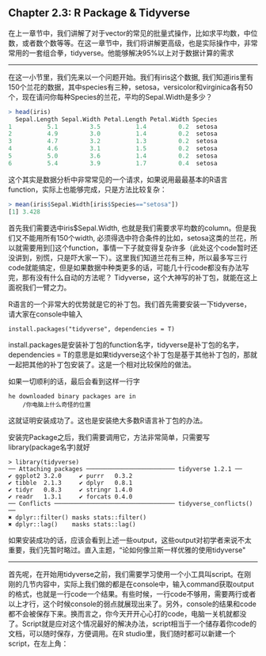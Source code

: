 

## Chapter 2.3: R Package & Tidyverse

在上一章节中，我们讲解了对于vector的常见的批量式操作，比如求平均数，中位数，或者数个数等等。在这一章节中，我们将讲解更高级，也是实际操作中，非常常用的一套组合拳，tidyverse。他能够解决95%以上对于数据计算的需求



------



在这一小节里，我们先来以一个问题开始。我们有iris这个数据, 我们知道iris里有150个兰花的数据，其中species有三种，setosa，versicolor和virginica各有50个，现在请问你每种Species的兰花，平均的Sepal.Width是多少？

```R
> head(iris)
  Sepal.Length Sepal.Width Petal.Length Petal.Width Species
1          5.1         3.5          1.4         0.2  setosa
2          4.9         3.0          1.4         0.2  setosa
3          4.7         3.2          1.3         0.2  setosa
4          4.6         3.1          1.5         0.2  setosa
5          5.0         3.6          1.4         0.2  setosa
6          5.4         3.9          1.7         0.4  setosa
```

这个其实是数据分析中非常常见的一个请求，如果说用最最基本的R语言function，实际上也能够完成，只是方法比较复杂：

```R
> mean(iris$Sepal.Width[iris$Species=="setosa"])
[1] 3.428
```

首先我们需要选中iris$Sepal.Width, 也就是我们需要求平均数的column。但是我们又不能用所有150个width, 必须得选中符合条件的比如，setosa这类的兰花，所以就需要用到[]这个function，事情一下子就变得复杂许多（此处这个code暂时还没讲到，别慌，只是吓大家一下）。这里我们知道兰花有三种，所以最多写三行code就能搞定，但是如果数据中种类更多的话，可能几十行code都没有办法写完，那有没有什么自动的方法呢？ Tidyverse，这个大神写的补丁包，就能在这上面祝我们一臂之力。

R语言的一个非常大的优势就是它的补丁包。我们首先需要安装一下tidyverse，请大家在console中输入

```
install.packages("tidyverse", dependencies = T)
```

install.packages是安装补丁包的function名字，tidyverse是补丁包的名字，dependencies = T的意思是如果tidyverse这个补丁包是基于其他补丁包的，那就一起把其他的补丁包安装了。这是一个相对比较保险的做法。

如果一切顺利的话，最后会看到这样一行字

```
he downloaded binary packages are in
	/你电脑上什么奇怪的位置
```

这就证明安装成功了。这也是安装绝大多数R语言补丁包的办法。

安装完Package之后，我们需要调用它，方法非常简单，只需要写library(package名字)就好

```
> library(tidyverse)
── Attaching packages ───────────────────────── tidyverse 1.2.1 ──
✔ ggplot2 3.2.0     ✔ purrr   0.3.2
✔ tibble  2.1.3     ✔ dplyr   0.8.1
✔ tidyr   0.8.3     ✔ stringr 1.4.0
✔ readr   1.3.1     ✔ forcats 0.4.0
── Conflicts ────────────────────────────────── tidyverse_conflicts() ──
✖ dplyr::filter() masks stats::filter()
✖ dplyr::lag()    masks stats::lag()
```

如果安装成功的话，应该会看到上述一些output，这些output对初学者来说不太重要，我们先暂时略过。直入主题，“论如何像兰斯一样优雅的使用tidyverse"



------



首先呢，在开始用tidyverse之前，我们需要学习使用一个小工具叫script。在刚刚的几节内容中，实际上我们做的都是在console中，输入command获取output的格式，也就是一行code一个结果。有些时候，一行code不够用，需要两行或者以上才行，这个时候console的弱点就展现出来了。另外，console的结果和code都不会被保存下来。换而言之，你今天开开心心打的code，电脑一关机就都没了。Script就是应对这个情况最好的解决办法，script相当于一个储存着你code的文档，可以随时保存，方便调用。在R studio里，我们随时都可以新建一个script，在左上角：

